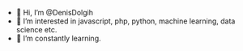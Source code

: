 - 👋 Hi, I’m @DenisDolgih
- 👀 I’m interested in javascript, php, python, machine learning, data science etc.
- 🌱 I’m constantly learning.

<!---
DenisDolgih/DenisDolgih is a ✨ special ✨ repository because its `README.md` (this file) appears on your GitHub profile.
You can click the Preview link to take a look at your changes.
--->
